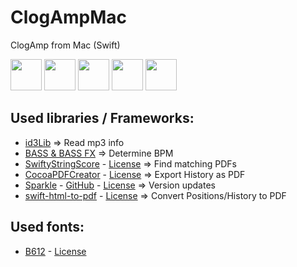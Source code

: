 # ClogAmpMac
ClogAmp from Mac (Swift)

<div>
<img src="https://raw.githubusercontent.com/lunk22/ClogAmpSwift/master/ClogAmpSwift/Assets.xcassets/IconGreen.imageset/ClogAmpMac_4.png" width="50" height="50">
<img src="https://raw.githubusercontent.com/lunk22/ClogAmpSwift/master/ClogAmpSwift/Assets.xcassets/IconNeonGreen.imageset/ClogAmpMac_255.png" width="50" height="50">
<img src="https://raw.githubusercontent.com/lunk22/ClogAmpSwift/master/ClogAmpSwift/Assets.xcassets/IconTeal.imageset/ClogAmpMac_3.png" width="50" height="50">
<img src="https://raw.githubusercontent.com/lunk22/ClogAmpSwift/master/ClogAmpSwift/Assets.xcassets/IconRed.imageset/ClogAmpMac_2.png" width="50" height="50">
<img src="https://raw.githubusercontent.com/lunk22/ClogAmpSwift/master/ClogAmpSwift/Assets.xcassets/IconYellow.imageset/ClogAmpMac_1.png" width="50" height="50">
</div>

## Used libraries / Frameworks:
- [id3Lib](http://id3lib.sourceforge.net/) => Read mp3 info
- [BASS & BASS FX](http://www.un4seen.com/) => Determine BPM
- [SwiftyStringScore](https://github.com/yichizhang/SwiftyStringScore) - [License](https://github.com/yichizhang/SwiftyStringScore/blob/master/LICENSE) => Find matching PDFs
- [CocoaPDFCreator](https://github.com/owlswipe/CocoaPDFCreator) - [License](https://github.com/owlswipe/CocoaPDFCreator/blob/master/LICENSE) => Export History as PDF
- [Sparkle](https://sparkle-project.org/) - [GitHub](https://github.com/sparkle-project/Sparkle) - [License](https://github.com/sparkle-project/Sparkle/blob/master/LICENSE) => Version updates
- [swift-html-to-pdf](https://github.com/coenttb/swift-html-to-pdf/) - [License](https://github.com/coenttb/swift-html-to-pdf/blob/main/LICENCE) => Convert Positions/History to PDF

## Used fonts:
- [B612](https://github.com/polarsys/b612) - [License](https://github.com/polarsys/b612/blob/master/OFL.txt)
